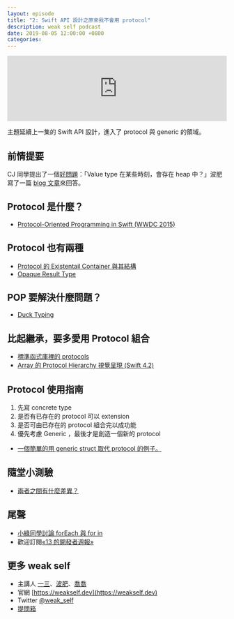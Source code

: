 ```yaml
---
layout: episode
title: "2: Swift API 設計之原來我不會用 protocol"
description: weak self podcast
date: 2019-08-05 12:00:00 +0800
categories: 
---
```

<iframe src="https://www.listennotes.com/embedded/e/9b2bf29a710f42ce8a370c6029457e89/" width="100%" style="width: 1px; min-width: 100%;" frameborder="0" scrolling="no"></iframe>

主題延續上一集的 Swift API 設計，進入了 protocol 與 generic 的領域。

## 前情提要
CJ 同學提出了一個[好問題](https://twitter.com/eJamesLin/status/1155857719863042053)：「Value type 在某些時刻，會存在 heap 中？」波肥寫了一篇 [blog 文章](https://pofat.dev/2019/07/30/Value-Type-會在-Heap-裡嗎.html)來回答。

## Protocol 是什麼？

* [Protocol-Oriented Programming in Swift (WWDC 2015)](https://developer.apple.com/videos/play/wwdc2015/408/)

## Protocol 也有兩種

* [Protocol 的 Existentail Container 與其結構](https://pofat.dev/2019/05/21/%E9%87%8D%E6%96%B0%E6%AA%A2%E8%A6%96-swift-%E7%9A%84-protocol-%E4%BA%8C.html)
* [Opaque Result Type](https://github.com/apple/swift-evolution/blob/master/proposals/0244-opaque-result-types.md)

## POP 要解決什麼問題？

* [Duck Typing](https://zh.wikipedia.org/wiki/%E9%B8%AD%E5%AD%90%E7%B1%BB%E5%9E%8B)

## 比起繼承，要多愛用 Protocol 組合

* [標準函式庫裡的 protocols](https://swiftunboxed.com/protocols/swift-standard-library-protocols-lessons/)
* [Array 的 Protocol Hierarchy 視覺呈現 (Swift 4.2)](https://swiftdoc.org/v4.2/type/array/hierarchy/)

## Protocol 使用指南

1. 先寫 concrete type
2. 是否有已存在的 protocol 可以 extension
3. 是否可由已存在的 protocol 組合完以成功能
4. 優先考慮 Generic ，最後才是創造一個新的 protocol

* [一個簡單的用 generic struct 取代 protocol 的例子。](https://gist.github.com/pofat/72c92b8798c916df117fee06b81bb769)

## 隨堂小測驗

* [兩者之間有什麼差異？](https://gist.github.com/pofat/61a4f4a8b263f442fc8c8cc60ab44c42)

## 尾聲

* [小綠同學討論 forEach 與 for in](https://twitter.com/handkid/status/1156928853480108033)
* 歡迎訂閱[«13 的開發者週報»](https://ethanhuang13.substack.com)

## 更多 weak self

* 主講人 [一三](https://twitter.com/@ethanhuang13)、[波肥](https://twitter.com/@PofatTseng)、[喬喬](https://twitter.com/@joe_trash_talk)
* 官網 [https://weakself.dev](https://weakself.dev)
* Twitter [@weak_self](https://twitter.com/weak_self)
* [提問箱](https://peing.net/zh-TW/weak_self)